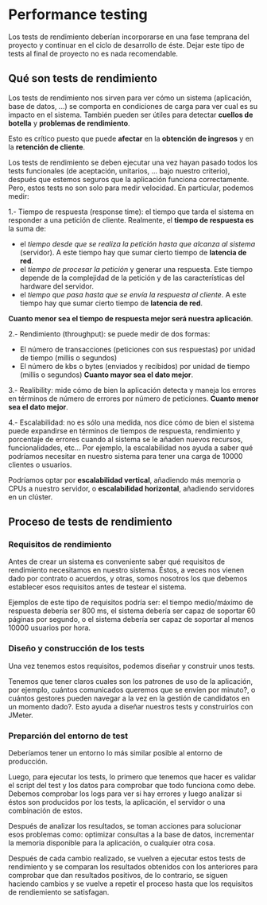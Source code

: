 # Performance testing

Los tests de rendimiento deberían incorporarse en una fase temprana del proyecto y continuar en el ciclo de desarrollo de éste.
Dejar este tipo de tests al final de proyecto no es nada recomendable.

## Qué son tests de rendimiento

Los tests de rendimiento nos sirven para ver cómo un sistema (aplicación, base de datos, ...) se comporta en condiciones de carga para 
ver cual es su impacto en el sistema. También pueden ser útiles para detectar **cuellos de botella** y **problemas de rendimiento**.

Esto es crítico puesto que puede **afectar** en la **obtención de ingresos** y en la **retención de cliente**.

Los tests de rendimiento se deben ejecutar una vez hayan pasado todos los tests funcionales (de aceptación, 
unitarios, ... bajo nuestro criterio), después que estemos seguros que la aplicación funciona correctamente. Pero, estos tests
no son solo para medir velocidad. En particular, podemos medir:

1.- Tiempo de respuesta (response time): el tiempo que tarda el sistema en responder a una petición de cliente. Realmente, el **tiempo de 
  respuesta es** la suma de:
  - el *tiempo desde que se realiza la petición hasta que alcanza al sistema* (servidor). A este tiempo hay que sumar cierto
    tiempo de **latencia de red**.
  - el *tiempo de procesar la petición* y generar una respuesta. Este tiempo depende de la complejidad de la petición y de 
    las características del hardware del servidor.
  - el *tiempo que pasa hasta que se envía la respuesta al cliente*. A este tiempo hay que sumar cierto
    tiempo de **latencia de red**.
  
  **Cuanto menor sea el tiempo de respuesta mejor será nuestra aplicación**.

2.- Rendimiento (throughput): se puede medir de dos formas:
  - El número de transacciones (peticiones con sus respuestas) por unidad de tiempo (millis o segundos)
  - El número de kbs o bytes (enviados y recibidos) por unidad de tiempo (millis o segundos)
  **Cuanto mayor sea el dato mejor**.
  
3.- Realibility: mide cómo de bien la aplicación detecta y maneja los errores en términos de número de errores 
  por número de peticiones. **Cuanto menor sea el dato mejor**.

4.- Escalabilidad: no es sólo una medida, nos dice cómo de bien el sistema puede expandirse en términos de tiempos de respuesta,
  rendimiento y porcentaje de errores cuando al sistema se le añaden nuevos recursos, funcionalidades, etc... Por ejemplo, 
  la escalabilidad nos ayuda a saber qué podríamos necesitar en nuestro sistema para tener una carga de 10000 clientes o usuarios.
  
  Podríamos optar por **escalabilidad vertical**, añadiendo más memoria o CPUs a nuestro servidor, o **escalabilidad    horizontal**, 
  añadiendo servidores en un clúster.

## Proceso de tests de rendimiento

### Requisitos de rendimiento

Antes de crear un sistema es conveniente saber qué requisitos de rendimiento necesitamos en nuestro sistema. Éstos, a veces 
nos vienen dado por contrato o acuerdos, y otras, somos nosotros los que debemos establecer esos requisitos antes de testear 
el sistema.

Ejemplos de este tipo de requisitos podría ser: el tiempo medio/máximo de respuesta debería ser 800 ms, el sistema debería ser
capaz de soportar 60 páginas por segundo, o el sistema debería ser capaz de soportar al menos 10000 usuarios por hora.

### Diseño y construcción de los tests

Una vez tenemos estos requisitos, podemos diseñar y construir unos tests.

Tenemos que tener claros cuales son los patrones de uso de la aplicación, por ejemplo, cuántos comunicados queremos que se 
envíen por minuto?, o cuántos gestores pueden navegar a la vez en la gestión de candidatos en un momento dado?. Esto ayuda a
diseñar nuestros tests y construirlos con JMeter.

### Preparción del entorno de test

Deberíamos tener un entorno lo más similar posible al entorno de producción. 

Luego, para ejecutar los tests, lo primero que tenemos que hacer es validar el script del test y los datos para comprobar que
todo funciona como debe. Debemos comprobar los logs para ver si hay errores y luego analizar si éstos son producidos por 
los tests, la aplicación, el servidor o una combinación de estos.

Después de analizar los resultados, se toman acciones para solucionar esos problemas como: optimizar consultas a la base 
de datos, incrementar la memoria disponible para la aplicación, o cualquier otra cosa. 

Después de cada cambio realizado, se vuelven a ejecutar estos tests de rendimiento y se comparan los resultados obtenidos 
con los anteriores para comprobar que dan resultados positivos, de lo contrario, se siguen haciendo cambios y se vuelve a 
repetir el proceso hasta que los requisitos de rendiemiento se satisfagan.

